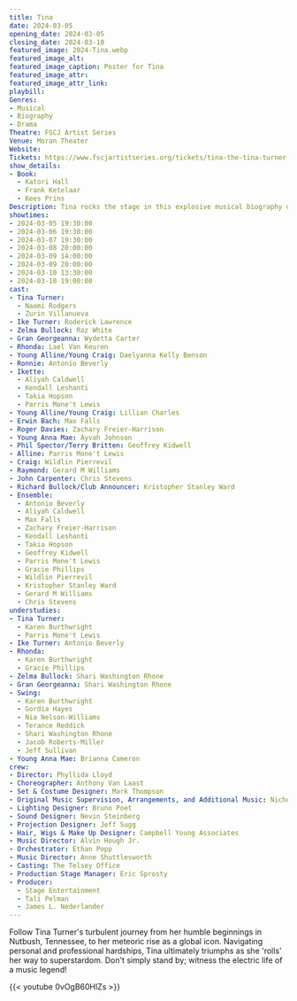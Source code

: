 ```yaml
---
title: Tina
date: 2024-03-05
opening_date: 2024-03-05
closing_date: 2024-03-10
featured_image: 2024-Tina.webp
featured_image_alt: 
featured_image_caption: Poster for Tina
featured_image_attr: 
featured_image_attr_link: 
playbill:
Genres: 
- Musical
- Biography
- Drama
Theatre: FSCJ Artist Series
Venue: Moran Theater
Website: 
Tickets: https://www.fscjartistseries.org/tickets/tina-the-tina-turner-musical
show_details: 
- Book: 
  - Katori Hall
  - Frank Ketelaar
  - Kees Prins
Description: Tina rocks the stage in this explosive musical biography of Tina Turner, the queen of rock 'n' roll.
showtimes:
- 2024-03-05 19:30:00
- 2024-03-06 19:30:00
- 2024-03-07 19:30:00
- 2024-03-08 20:00:00
- 2024-03-09 14:00:00
- 2024-03-09 20:00:00
- 2024-03-10 13:30:00
- 2024-03-10 19:00:00
cast:
- Tina Turner: 
  - Naomi Rodgers
  - Zurin Villanueva
- Ike Turner: Roderick Lawrence
- Zelma Bullock: Roz White
- Gran Georgeanna: Wydetta Carter
- Rhonda: Lael Van Keuren
- Young Alline/Young Craig: Daelyanna Kelly Benson
- Ronnie: Antonio Beverly
- Ikette: 
  - Aliyah Caldwell
  - Kendall Leshanti
  - Takia Hopson
  - Parris Mone't Lewis
- Young Alline/Young Craig: Lillian Charles
- Erwin Bach: Max Falls
- Roger Davies: Zachary Freier-Harrison
- Young Anna Mae: Ayvah Johnson
- Phil Spector/Terry Britten: Geoffrey Kidwell
- Alline: Parris Mone't Lewis
- Craig: Wildlin Pierrevil
- Raymond: Gerard M Williams
- John Carpenter: Chris Stevens
- Richard Bullock/Club Announcer: Kristopher Stanley Ward
- Ensemble: 
  - Antonio Beverly
  - Aliyah Caldwell
  - Max Falls
  - Zachary Freier-Harrison
  - Kendall Leshanti
  - Takia Hopson
  - Geoffrey Kidwell
  - Parris Mone't Lewis
  - Gracie Phillips
  - Wildlin Pierrevil
  - Kristopher Stanley Ward
  - Gerard M Williams
  - Chris Stevens
understudies:
- Tina Turner: 
  - Karen Burthwright
  - Parris Mone't Lewis
- Ike Turner: Antonio Beverly
- Rhonda: 
  - Karen Burthwright 
  - Gracie Phillips
- Zelma Bullock: Shari Washington Rhone
- Gran Georgeanna: Shari Washington Rhone
- Swing: 
  - Karen Burthwright
  - Gordia Hayes
  - Nia Nelson-Williams
  - Terance Reddick
  - Shari Washington Rhone
  - Jacob Roberts-Miller
  - Jeff Sullivan
- Young Anna Mae: Brianna Cameron
crew:
- Director: Phyllida Lloyd
- Choreographer: Anthony Van Laast
- Set & Costume Designer: Mark Thompson
- Original Music Supervision, Arrangements, and Additional Music: Nicholas Skilbeck
- Lighting Designer: Bruno Poet
- Sound Designer: Nevin Steinberg
- Projection Designer: Jeff Sugg
- Hair, Wigs & Make Up Designer: Campbell Young Associates
- Music Director: Alvin Hough Jr.
- Orchestrator: Ethan Popp
- Music Director: Anne Shuttlesworth
- Casting: The Telsey Office
- Production Stage Manager: Eric Sprosty
- Producer: 
  - Stage Entertainment
  - Tali Pelman
  - James L. Nederlander
---
```

Follow Tina Turner's turbulent journey from her humble beginnings in Nutbush, Tennessee, to her meteoric rise as a global icon. Navigating personal and professional hardships, Tina ultimately triumphs as she 'rolls' her way to superstardom. Don't simply stand by; witness the electric life of a music legend!

{{< youtube 0vOgB60HlZs >}}